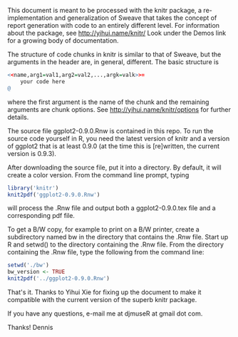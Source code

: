 This document is meant to be processed with the knitr package, a re-implementation 
and generalization of Sweave that takes the concept of report generation with code to
an entirely different level. For information about the package, see http://yihui.name/knitr/ 
Look under the Demos link for a growing body of documentation. 

The structure of code chunks in knitr is similar to that of Sweave, but the arguments in
the header are, in general, different. The basic structure is

```r
<<name,arg1=val1,arg2=val2,...,argk=valk>>=
    your code here
@
```
where the first argument is the name of the chunk and the remaining arguments are chunk options.
See http://yihui.name/knitr/options for further details.

The source file ggplot2-0.9.0.Rnw is contained in this repo.
To run the source code yourself in R, you need the latest version of knitr and a 
version of ggplot2 that is at least 0.9.0 (at the time this is [re]written, the current version 
is 0.9.3).

After downloading the source file, put it into a directory. By default, it will create a color 
version. From the command line prompt, typing

```r
library('knitr')
knit2pdf('ggplot2-0.9.0.Rnw')
```

will process the .Rnw file and output both a ggplot2-0.9.0.tex file and a corresponding pdf file. 

To get a B/W copy, for example to print on a B/W printer, create a subdirectory named bw in
the directory that contains the .Rnw file. Start up R and setwd() to the directory containing 
the .Rnw file. From the directory containing the .Rnw file, type the following from the command
line:

```r
setwd('./bw')
bw_version <- TRUE
knit2pdf('../ggplot2-0.9.0.Rnw')
```

That's it. Thanks to Yihui Xie for fixing up the document to make it compatible with the
current version of the superb knitr package.

If you have any questions, e-mail me at djmuseR at gmail dot com.

Thanks!
Dennis
